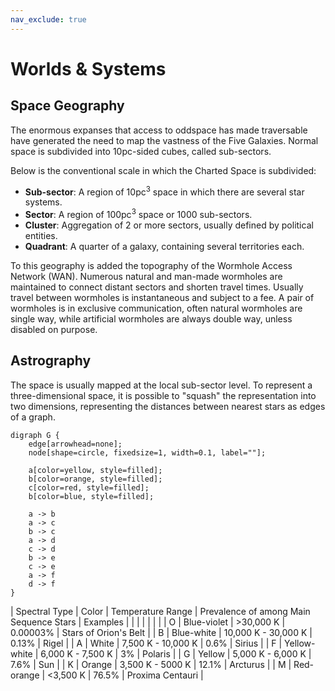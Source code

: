 ```yaml
---
nav_exclude: true 
---
```


# Worlds & Systems

## Space Geography 

The enormous expanses that access to oddspace has made traversable have generated the need to map the vastness of the Five Galaxies. 
Normal space is subdivided into 10pc-sided cubes, called sub-sectors. 

Below is the conventional scale in which the Charted Space is subdivided:
- **Sub-sector**: A region of 10pc<sup>3</sup> space in which there are several star systems.
- **Sector**: A region of 100pc<sup>3</sup> space or 1000 sub-sectors. 
- **Cluster**: Aggregation of 2 or more sectors, usually defined by political entities.
- **Quadrant**: A quarter of a galaxy, containing several territories each.

To this geography is added the topography of the Wormhole Access Network (WAN). Numerous natural and man-made wormholes are maintained to connect distant sectors and shorten travel times. Usually travel between wormholes is instantaneous and subject to a fee. A pair of wormholes is in exclusive communication, often natural wormholes are single way, while artificial wormholes are always double way, unless disabled on purpose.

## Astrography

The space is usually mapped at the local sub-sector level.  To represent a three-dimensional space, it is possible to "squash" the representation into two dimensions, representing the distances between nearest stars as edges of a graph.

```graphviz
digraph G {
    edge[arrowhead=none];
    node[shape=circle, fixedsize=1, width=0.1, label=""];
    
    a[color=yellow, style=filled];
    b[color=orange, style=filled];  
    c[color=red, style=filled];
    b[color=blue, style=filled];  
    
    a -> b 
    a -> c
    b -> c
    a -> d
    c -> d
    b -> e
    c -> e
    a -> f
    d -> f
}
```
| Spectral Type | Color        | Temperature Range   | Prevalence of among Main Sequence Stars | Examples              |
|               |              |                     |                                         |                       |
| O             | Blue-violet  | >30,000 K           | 0.00003%                                | Stars of Orion's Belt |
| B             | Blue-white   | 10,000 K - 30,000 K | 0.13%                                   | Rigel                 |
| A             | White        | 7,500 K - 10,000 K  | 0.6%                                    | Sirius                |
| F             | Yellow-white | 6,000 K - 7,500 K   | 3%                                      | Polaris               |
| G             | Yellow       | 5,000 K - 6,000 K   | 7.6%                                    | Sun                   |
| K             | Orange       | 3,500 K - 5000 K    | 12.1%                                   | Arcturus              |
| M             | Red-orange   | <3,500 K            | 76.5%                                   | Proxima Centauri      |